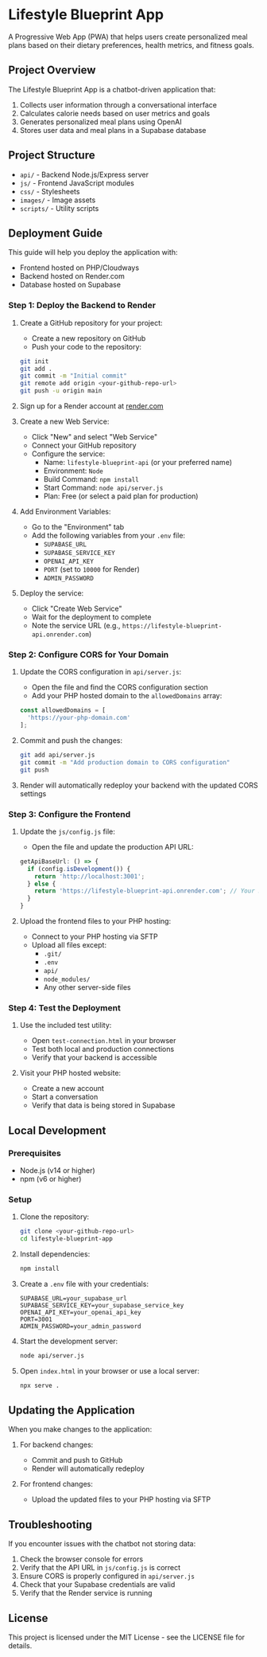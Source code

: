 # Lifestyle Blueprint App

A Progressive Web App (PWA) that helps users create personalized meal plans based on their dietary preferences, health metrics, and fitness goals.

## Project Overview

The Lifestyle Blueprint App is a chatbot-driven application that:

1. Collects user information through a conversational interface
2. Calculates calorie needs based on user metrics and goals
3. Generates personalized meal plans using OpenAI
4. Stores user data and meal plans in a Supabase database

## Project Structure

- `api/` - Backend Node.js/Express server
- `js/` - Frontend JavaScript modules
- `css/` - Stylesheets
- `images/` - Image assets
- `scripts/` - Utility scripts

## Deployment Guide

This guide will help you deploy the application with:
- Frontend hosted on PHP/Cloudways
- Backend hosted on Render.com
- Database hosted on Supabase

### Step 1: Deploy the Backend to Render

1. Create a GitHub repository for your project:
   - Create a new repository on GitHub
   - Push your code to the repository:
   ```bash
   git init
   git add .
   git commit -m "Initial commit"
   git remote add origin <your-github-repo-url>
   git push -u origin main
   ```

2. Sign up for a Render account at [render.com](https://render.com)

3. Create a new Web Service:
   - Click "New" and select "Web Service"
   - Connect your GitHub repository
   - Configure the service:
     - Name: `lifestyle-blueprint-api` (or your preferred name)
     - Environment: `Node`
     - Build Command: `npm install`
     - Start Command: `node api/server.js`
     - Plan: Free (or select a paid plan for production)

4. Add Environment Variables:
   - Go to the "Environment" tab
   - Add the following variables from your `.env` file:
     - `SUPABASE_URL`
     - `SUPABASE_SERVICE_KEY`
     - `OPENAI_API_KEY`
     - `PORT` (set to `10000` for Render)
     - `ADMIN_PASSWORD`

5. Deploy the service:
   - Click "Create Web Service"
   - Wait for the deployment to complete
   - Note the service URL (e.g., `https://lifestyle-blueprint-api.onrender.com`)

### Step 2: Configure CORS for Your Domain

1. Update the CORS configuration in `api/server.js`:
   - Open the file and find the CORS configuration section
   - Add your PHP hosted domain to the `allowedDomains` array:
   ```javascript
   const allowedDomains = [
     'https://your-php-domain.com'
   ];
   ```

2. Commit and push the changes:
   ```bash
   git add api/server.js
   git commit -m "Add production domain to CORS configuration"
   git push
   ```

3. Render will automatically redeploy your backend with the updated CORS settings

### Step 3: Configure the Frontend

1. Update the `js/config.js` file:
   - Open the file and update the production API URL:
   ```javascript
   getApiBaseUrl: () => {
     if (config.isDevelopment()) {
       return 'http://localhost:3001';
     } else {
       return 'https://lifestyle-blueprint-api.onrender.com'; // Your Render URL
     }
   }
   ```

2. Upload the frontend files to your PHP hosting:
   - Connect to your PHP hosting via SFTP
   - Upload all files except:
     - `.git/`
     - `.env`
     - `api/`
     - `node_modules/`
     - Any other server-side files

### Step 4: Test the Deployment

1. Use the included test utility:
   - Open `test-connection.html` in your browser
   - Test both local and production connections
   - Verify that your backend is accessible

2. Visit your PHP hosted website:
   - Create a new account
   - Start a conversation
   - Verify that data is being stored in Supabase

## Local Development

### Prerequisites

- Node.js (v14 or higher)
- npm (v6 or higher)

### Setup

1. Clone the repository:
   ```bash
   git clone <your-github-repo-url>
   cd lifestyle-blueprint-app
   ```

2. Install dependencies:
   ```bash
   npm install
   ```

3. Create a `.env` file with your credentials:
   ```
   SUPABASE_URL=your_supabase_url
   SUPABASE_SERVICE_KEY=your_supabase_service_key
   OPENAI_API_KEY=your_openai_api_key
   PORT=3001
   ADMIN_PASSWORD=your_admin_password
   ```

4. Start the development server:
   ```bash
   node api/server.js
   ```

5. Open `index.html` in your browser or use a local server:
   ```bash
   npx serve .
   ```

## Updating the Application

When you make changes to the application:

1. For backend changes:
   - Commit and push to GitHub
   - Render will automatically redeploy

2. For frontend changes:
   - Upload the updated files to your PHP hosting via SFTP

## Troubleshooting

If you encounter issues with the chatbot not storing data:

1. Check the browser console for errors
2. Verify that the API URL in `js/config.js` is correct
3. Ensure CORS is properly configured in `api/server.js`
4. Check that your Supabase credentials are valid
5. Verify that the Render service is running

## License

This project is licensed under the MIT License - see the LICENSE file for details.
